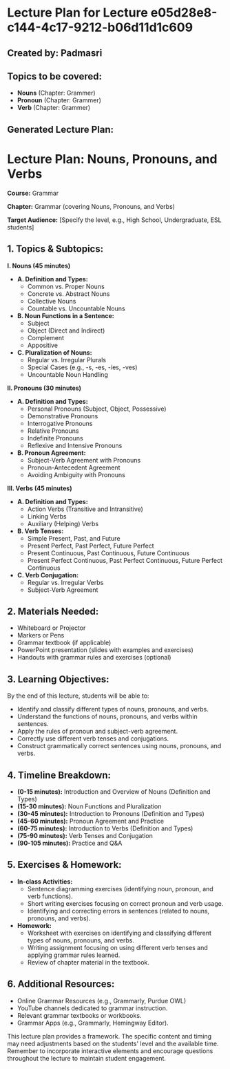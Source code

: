 # Lecture Plan for Lecture e05d28e8-c144-4c17-9212-b06d11d1c609

## Created by: Padmasri

## Topics to be covered:

- **Nouns** (Chapter: Grammer)
- **Pronoun** (Chapter: Grammer)
- **Verb** (Chapter: Grammer)

## Generated Lecture Plan:

# Lecture Plan: Nouns, Pronouns, and Verbs

**Course:** Grammar

**Chapter:** Grammar (covering Nouns, Pronouns, and Verbs)

**Target Audience:** [Specify the level, e.g., High School, Undergraduate, ESL students]


## 1. Topics & Subtopics:

**I. Nouns (45 minutes)**

*   **A. Definition and Types:**
    *   Common vs. Proper Nouns
    *   Concrete vs. Abstract Nouns
    *   Collective Nouns
    *   Countable vs. Uncountable Nouns
*   **B. Noun Functions in a Sentence:**
    *   Subject
    *   Object (Direct and Indirect)
    *   Complement
    *   Appositive
*   **C. Pluralization of Nouns:**
    *   Regular vs. Irregular Plurals
    *   Special Cases (e.g., -s, -es, -ies, -ves)
    *   Uncountable Noun Handling


**II. Pronouns (30 minutes)**

*   **A. Definition and Types:**
    *   Personal Pronouns (Subject, Object, Possessive)
    *   Demonstrative Pronouns
    *   Interrogative Pronouns
    *   Relative Pronouns
    *   Indefinite Pronouns
    *   Reflexive and Intensive Pronouns
*   **B. Pronoun Agreement:**
    *   Subject-Verb Agreement with Pronouns
    *   Pronoun-Antecedent Agreement
    *   Avoiding Ambiguity with Pronouns


**III. Verbs (45 minutes)**

*   **A. Definition and Types:**
    *   Action Verbs (Transitive and Intransitive)
    *   Linking Verbs
    *   Auxiliary (Helping) Verbs
*   **B. Verb Tenses:**
    *   Simple Present, Past, and Future
    *   Present Perfect, Past Perfect, Future Perfect
    *   Present Continuous, Past Continuous, Future Continuous
    *   Present Perfect Continuous, Past Perfect Continuous, Future Perfect Continuous
*   **C. Verb Conjugation:**
    *   Regular vs. Irregular Verbs
    *   Subject-Verb Agreement


## 2. Materials Needed:

*   Whiteboard or Projector
*   Markers or Pens
*   Grammar textbook (if applicable)
*   PowerPoint presentation (slides with examples and exercises)
*   Handouts with grammar rules and exercises (optional)


## 3. Learning Objectives:

By the end of this lecture, students will be able to:

*   Identify and classify different types of nouns, pronouns, and verbs.
*   Understand the functions of nouns, pronouns, and verbs within sentences.
*   Apply the rules of pronoun and subject-verb agreement.
*   Correctly use different verb tenses and conjugations.
*   Construct grammatically correct sentences using nouns, pronouns, and verbs.


## 4. Timeline Breakdown:

*   **(0-15 minutes):** Introduction and Overview of Nouns (Definition and Types)
*   **(15-30 minutes):** Noun Functions and Pluralization
*   **(30-45 minutes):** Introduction to Pronouns (Definition and Types)
*   **(45-60 minutes):** Pronoun Agreement and Practice
*   **(60-75 minutes):** Introduction to Verbs (Definition and Types)
*   **(75-90 minutes):** Verb Tenses and Conjugation
*   **(90-105 minutes):** Practice and Q&A


## 5. Exercises & Homework:

*   **In-class Activities:**
    *   Sentence diagramming exercises (identifying noun, pronoun, and verb functions).
    *   Short writing exercises focusing on correct pronoun and verb usage.
    *   Identifying and correcting errors in sentences (related to nouns, pronouns, and verbs).
*   **Homework:**
    *   Worksheet with exercises on identifying and classifying different types of nouns, pronouns, and verbs.
    *   Writing assignment focusing on using different verb tenses and applying grammar rules learned.
    *   Review of chapter material in the textbook.


## 6. Additional Resources:

*   Online Grammar Resources (e.g., Grammarly, Purdue OWL)
*   YouTube channels dedicated to grammar instruction.
*   Relevant grammar textbooks or workbooks.
*   Grammar Apps (e.g., Grammarly, Hemingway Editor).


This lecture plan provides a framework.  The specific content and timing may need adjustments based on the students' level and the available time. Remember to incorporate interactive elements and encourage questions throughout the lecture to maintain student engagement.
